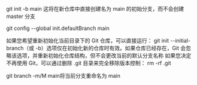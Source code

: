 git init -b main
这将在新仓库中直接创建名为 main 的初始分支，而不会创建 master 分支

git config --global init.defaultBranch main

如果您希望重新初始化当前目录下的 Git 仓库，可以直接运行：
git init
--initial-branch（或 -b）选项仅在初始化新的仓库时有效。如果仓库已经存在，Git 会忽略该选项，并重新初始化仓库结构，但不会更改当前的默认分支名称
如果您决定不再使用 Git，可以通过删除 .git 目录来完全移除版本控制：
rm -rf .git

git branch -m/M main将当前分支重命名为 main

